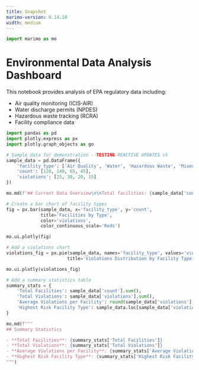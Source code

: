 ```yaml
---
title: Snapshot
marimo-version: 0.14.10
width: medium
---
```


```python {.marimo}
import marimo as mo
```

# Environmental Data Analysis Dashboard

This notebook provides analysis of EPA regulatory data including:
- Air quality monitoring (ICIS-AIR)
- Water discharge permits (NPDES)
- Hazardous waste tracking (RCRA)
- Facility compliance data

```python {.marimo}
import pandas as pd
import plotly.express as px
import plotly.graph_objects as go

# Sample data for demonstration - TESTING REACTIVE UPDATES v5
sample_data = pd.DataFrame({
    'facility_type': ['Air Quality', 'Water', 'Hazardous Waste', 'Mixed'],
    'count': [120, 140, 65, 45],
    'violations': [25, 38, 20, 15]
})

mo.md(f"## Current Data Overview\n\nTotal facilities: {sample_data['count'].sum()}\n\nLast updated: 1:50 PM - INSPECT WEBSOCKET MESSAGES!")
```

```python {.marimo}
# Create a bar chart of facility types
fig = px.bar(sample_data, x='facility_type', y='count', 
             title='Facilities by Type',
             color='violations',
             color_continuous_scale='Reds')

mo.ui.plotly(fig)
```

```python {.marimo}
# Add a violations chart
violations_fig = px.pie(sample_data, names='facility_type', values='violations',
                       title='Violations Distribution by Facility Type')

mo.ui.plotly(violations_fig)
```

```python {.marimo}
# Add a summary statistics table
summary_stats = {
    'Total Facilities': sample_data['count'].sum(),
    'Total Violations': sample_data['violations'].sum(),
    'Average Violations per Facility': round(sample_data['violations'].sum() / sample_data['count'].sum(), 2),
    'Highest Risk Facility Type': sample_data.loc[sample_data['violations'].idxmax(), 'facility_type']
}

mo.md(f"""
## Summary Statistics

- **Total Facilities**: {summary_stats['Total Facilities']}
- **Total Violations**: {summary_stats['Total Violations']}
- **Average Violations per Facility**: {summary_stats['Average Violations per Facility']}
- **Highest Risk Facility Type**: {summary_stats['Highest Risk Facility Type']}
""")
```